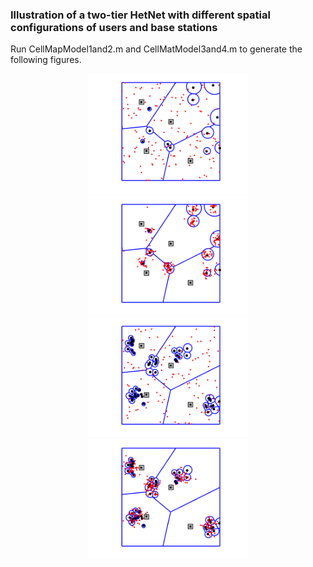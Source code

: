 
### Illustration of a two-tier HetNet with different spatial configurations of users and base stations 

Run CellMapModel1and2.m and CellMatModel3and4.m to generate the following figures. 

<p align="center">
  <img src="Baseline.png" width="256" height=auto>
  <img src="User-Type2.png" width="256" height=auto>
  <img src="User-Type1.png" width="256" height=auto>
  <img src="User-Type3.png" width="256" height=auto>
</p>
